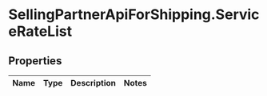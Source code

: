 # SellingPartnerApiForShipping.ServiceRateList

## Properties
Name | Type | Description | Notes
------------ | ------------- | ------------- | -------------


